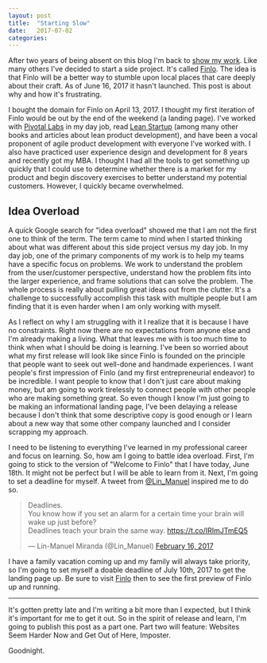 ```yaml
---
layout: post
title:  "Starting Slow"
date:   2017-07-02
categories:
---
```

After two years of being absent on this blog I'm back to [show my work](http://austinkleon.com/show-your-work/). Like many others I've decided to start a side project. It's called [Finlo](http://www.finlo.io). The idea is that Finlo will be a better way to stumble upon local places that care deeply about their craft. As of June 16, 2017 it hasn't launched. This post is about why and how it's frustrating.

I bought the domain for Finlo on April 13, 2017. I thought my first iteration of Finlo would be out by the end of the weekend (a landing page). I've worked with [Pivotal Labs](https://pivotal.io/labs) in my day job, read [Lean Startup](http://theleanstartup.com/) (among many other books and articles about lean product development), and have been a vocal proponent of agile product development with everyone I've worked with. I also have practiced user experience design and development for 8 years and recently got my MBA. I thought I had all the tools to get something up quickly that I could use to determine whether there is a market for my product and begin discovery exercises to better understand my potential customers. However, I quickly became overwhelmed.

## Idea Overload

A quick Google search for "idea overload" showed me that I am not the first one to think of the term. The term came to mind when I started thinking about what was different about this side project versus my day job. In my day job, one of the primary components of my work is to help my teams have a specific focus on problems. We work to understand the problem from the user/customer perspective, understand how the problem fits into the larger experience, and frame solutions that can solve the problem. The whole process is really about pulling great ideas out from the clutter. It's a challenge to successfully accomplish this task with multiple people but I am finding that it is even harder when I am only working with myself.

As I reflect on why I am struggling with it I realize that it is because I have no constraints. Right now there are no expectations from anyone else and I'm already making a living. What that leaves me with is too much time to think when what I should be doing is learning. I've been so worried about what my first release will look like since Finlo is founded on the principle that people want to seek out well-done and handmade experiences. I want people's first impression of Finlo (and my first entrepreneurial endeavor) to be incredible. I want people to know that I don't just care about making money, but am going to work tirelessly to connect people with other people who are making something great. So even though I know I'm just going to be making an informational landing page, I've been delaying a release because I don't think that some descriptive copy is good enough or I learn about a new way that some other company launched and I consider scrapping my approach.

I need to be listening to everything I've learned in my professional career and focus on learning. So, how am I going to battle idea overload. First, I'm going to stick to the version of "Welcome to Finlo" that I have today, June 18th. It might not be perfect but I will be able to learn from it. Next, I'm going to set a deadline for myself. A tweet from [@Lin_Manuel](https://twitter.com/Lin_Manuel?ref_src=twsrc%5Etfw&ref_url=https%3A%2F%2Ftwitter.com%2Flin_manuel%2Fstatus%2F832175919649456128) inspired me to do so.

<blockquote class="twitter-tweet" data-lang="en"><p lang="en" dir="ltr">Deadlines.<br>You know how if you set an alarm for a certain time your brain will wake up just before?<br>Deadlines teach your brain the same way. <a href="https://t.co/IRImJTmEQ5">https://t.co/IRImJTmEQ5</a></p>&mdash; Lin-Manuel Miranda (@Lin_Manuel) <a href="https://twitter.com/Lin_Manuel/status/832175919649456128">February 16, 2017</a></blockquote>
<script async src="//platform.twitter.com/widgets.js" charset="utf-8"></script>

I have a family vacation coming up and my family will always take priority, so I'm going to set myself a doable deadline of July 10th, 2017 to get the landing page up. Be sure to visit [Finlo](http://www.finlo.io) then to see the first preview of Finlo up and running.

***

It's gotten pretty late and I'm writing a bit more than I expected, but I think it's important for me to get it out. So in the spirit of release and learn, I'm going to publish this post as a part one. Part two will feature: Websites Seem Harder Now and Get Out of Here, Imposter.

Goodnight.
